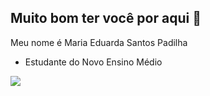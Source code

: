 ## Muito bom ter você por aqui 💛
Meu nome é Maria Eduarda Santos Padilha

 - Estudante do Novo Ensino Médio 

![](https://media1.tenor.com/m/ofKKbAiVczQAAAAC/gojo-gojo-saotoru.gif)
